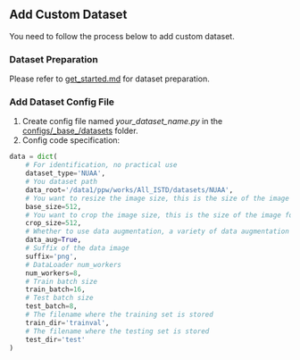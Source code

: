 ## Add Custom Dataset

You need to follow the process below to add custom dataset.

### Dataset Preparation

Please refer
to [get_started.md](https://github.com/PANPEIWEN/Infrared-Small-Target-Segmentation-Framework/blob/main/docs/get_started.md)
for dataset preparation.

### Add Dataset Config File

1. Create config file named _your_dataset_name.py_ in
   the [configs/\_base\_/datasets](https://github.com/PANPEIWEN/Infrared-Small-Target-Segmentation-Framework/blob/main/configs/_base_/datasets)
   folder.
2. Config code specification:

```python
data = dict(
    # For identification, no practical use
    dataset_type='NUAA',
    # You dataset path
    data_root='/data1/ppw/works/All_ISTD/datasets/NUAA',
    # You want to resize the image size, this is the size of the image for training and testing if data_aug=False
    base_size=512,
    # You want to crop the image size, this is the size of the image for training and testing if data_aug=True
    crop_size=512,
    # Whether to use data augmentation, a variety of data augmentation will be added later for selection
    data_aug=True,
    # Suffix of the data image
    suffix='png',
    # DataLoader num_workers
    num_workers=8,
    # Train batch size
    train_batch=16,
    # Test batch size
    test_batch=8,
    # The filename where the training set is stored
    train_dir='trainval',
    # The filename where the testing set is stored
    test_dir='test'
)
```